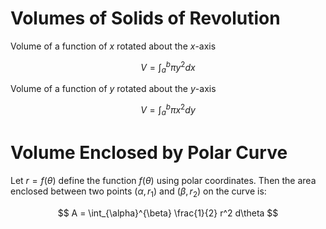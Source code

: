 # Volumes of Solids of Revolution

Volume of a function of $x$ rotated about the $x$-axis

$$ V = \int_a^b{\pi y^2}dx $$

Volume of a function of $y$ rotated about the $y$-axis

$$ V = \int_a^b{\pi x^2}dy $$

# Volume Enclosed by Polar Curve

Let $r = f(\theta)$ define the function $f(\theta)$ using polar coordinates. Then the area enclosed between two points $(\alpha, r_1)$ and $(\beta, r_2)$ on the curve is:

$$ A = \int_{\alpha}^{\beta} \frac{1}{2} r^2 d\theta $$

